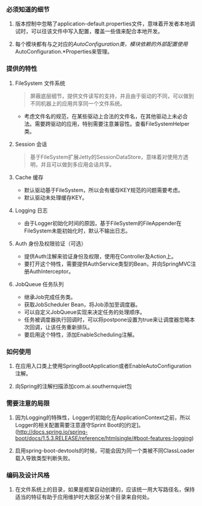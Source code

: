### 必须知道的细节
1. 版本控制中忽略了application-default.properties文件，意味着开发者本地调试时，可以往该文件中写入配置，覆盖一些值来配合本地开发。

1. 每个模块都有与之对应的*AutoConfiguration类，模块依赖的外部配置使用*AutoConfiguration.*Properties来管理。

### 提供的特性
1. FileSystem 文件系统
    > 屏蔽底层细节，提供文件读写的支持，并且由于驱动的不同，可以做到不同机器上的应用共享同一个文件系统。

    - 考虑文件名的规范，在某些驱动上合法的文件名，在其他驱动上未必合法。需要跨驱动的应用，特别需要注意兼容性。查看FileSystemHelper类。

1. Session 会话
    > 基于FileSystem扩展Jetty的SessionDataStore，意味着对使用方透明，并且可以做到多应用会话共享。

1. Cache 缓存
    - 默认驱动基于FileSystem，所以会有缓存KEY规范的问题需要考虑。
    - 默认驱动未处理缓存KEY。

1. Logging 日志
    - 由于Logger初始化时间的原因，基于FileSystem的FileAppender在FileSystem未能初始化时，默认不输出日志。
    
1. Auth 身份及权限验证（可选）
    - 提供Auth注解来验证身份及权限，使用在Controller及Action上。  
    - 要打开这个特性，需要提供AuthService类型的Bean，并向SpringMVC注册AuthInterceptor。
    
1. JobQueue 任务队列
    - 继承Job完成任务类。
    - 获取JobScheduler Bean，将Job添加至调度器。
    - 可以自定义JobQueue实现来决定任务的处理顺序。
    - 任务被调度器执行回调时，可以将postpone设置为true来让调度器忽略本次回调，让该任务重新排队。
    - 要启用这个特性，添加EnableScheduling注解。


### 如何使用
1. 在应用入口类上使用SpringBootApplication或者EnableAutoConfiguration注解。

1. 向Spring的注解扫描添加com.ai.southernquiet包


### 需要注意的局限
1. 因为Logging的特殊性，Logger的初始化在ApplicationContext之前，所以Logger的相关配置需要注意遵守Sprint Boot的[约定]。
(http://docs.spring.io/spring-boot/docs/1.5.3.RELEASE/reference/htmlsingle/#boot-features-logging)

1. 启用spring-boot-devtools的时候，可能会因为同一个类被不同ClassLoader载入导致类型判断失败。


### 编码及设计风格
1. 在文件系统上的目录，如果是框架自动创建的，应该统一用大写路径名，保持适当的特征有助于应用维护时大致区分某个目录来自何处。
